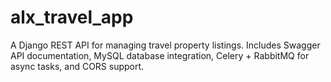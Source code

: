 # alx_travel_app
A Django REST API for managing travel property listings. Includes Swagger API documentation, MySQL database integration, Celery + RabbitMQ for async tasks, and CORS support.

